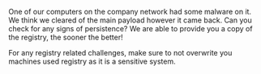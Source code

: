 One of our computers on the company network had some malware on it. We think we cleared of the main payload however it came back. Can you check for any signs of persistence? We are able to provide you a copy of the registry, the sooner the better!

For any registry related challenges, make sure to not overwrite you machines used registry as it is a sensitive system.
